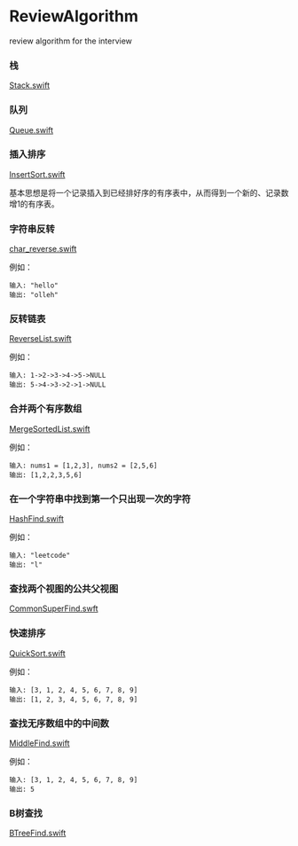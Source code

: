 # ReviewAlgorithm
review algorithm for the interview


### 栈

[Stack.swift](./Stack.swift)

### 队列

[Queue.swift](./Queue.swift)

### 插入排序

[InsertSort.swift](./InsertSort.swift)

基本思想是将一个记录插入到已经排好序的有序表中，从而得到一个新的、记录数增1的有序表。

### 字符串反转

[char_reverse.swift](./char_reverse.swift)

例如：

```
输入: "hello"
输出: "olleh"
```

### 反转链表

[ReverseList.swift](./ReverseList.swift)

例如：

```
输入: 1->2->3->4->5->NULL
输出: 5->4->3->2->1->NULL
```

### 合并两个有序数组

[MergeSortedList.swift](./MergeSortedList.swift)

例如：

```
输入: nums1 = [1,2,3], nums2 = [2,5,6]
输出: [1,2,2,3,5,6]
```

### 在一个字符串中找到第一个只出现一次的字符

[HashFind.swift](./HashFind.swift)

例如：

```
输入: "leetcode"
输出: "l"
```

### 查找两个视图的公共父视图

[CommonSuperFind.swft](./CommonSuperFind.swft)


### 快速排序

[QuickSort.swift](./QuickSort.swift)

例如：

```
输入: [3, 1, 2, 4, 5, 6, 7, 8, 9]
输出: [1, 2, 3, 4, 5, 6, 7, 8, 9]
```

### 查找无序数组中的中间数

[MiddleFind.swift](./MiddleFind.swift)

例如：

```
输入: [3, 1, 2, 4, 5, 6, 7, 8, 9]
输出: 5
```

### B树查找

[BTreeFind.swift](./BTreeFind.swift)

